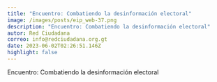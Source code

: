```yaml
---
title: "Encuentro: Combatiendo la desinformación electoral"
image: /images/posts/eip_web-37.png
description: "Encuentro: Combatiendo la desinformación electoral"
autor: Red Ciudadana
correo: info@redciudadana.org.gt
date: 2023-06-02T02:26:51.146Z
highlight: false
---
```

Encuentro: Combatiendo la desinformación electoral
